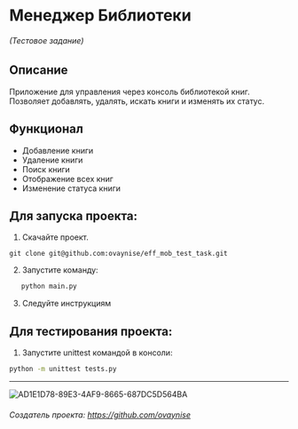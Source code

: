 # Менеджер Библиотеки
###### (Тестовое задание)
## Описание
Приложение для управления через консоль библиотекой книг. Позволяет добавлять, удалять, искать книги и изменять их статус.

## Функционал
- Добавление книги
- Удаление книги
- Поиск книги
- Отображение всех книг
- Изменение статуса книги

## Для запуска проекта:
1. Скачайте проект.
```
git clone git@github.com:ovaynise/eff_mob_test_task.git
```

2. Запустите команду:

```bash
   python main.py
```
3. Следуйте инструкциям

## Для тестирования проекта:
1. Запустите unittest командой в консоли:
```bash
python -m unittest tests.py
```


----
![AD1E1D78-89E3-4AF9-8665-687DC5D564BA](https://github.com/user-attachments/assets/2b84e9a6-c51d-4d1c-a078-7bca7191260d)

###### Создатель проекта: https://github.com/ovaynise
